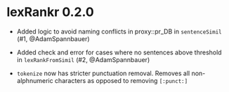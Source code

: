 # lexRankr 0.2.0

* Added logic to avoid naming conflicts in proxy::pr_DB in `sentenceSimil` (#1, @AdamSpannbauer)

* Added check and error for cases where no sentences above threshold in `lexRankFromSimil` (#2, @AdamSpannbauer)

* `tokenize` now has stricter punctuation removal.  Removes all non-alphnumeric characters as opposed to removing `[:punct:]`
